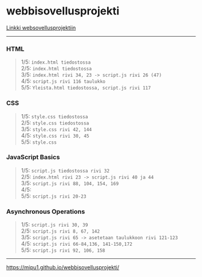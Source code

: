 # webbisovellusprojekti
 
[Linkki websovellusprojektiin](https://mipu1.github.io/webbisovellusprojekti/)
***
### HTML
> 1/5: `index.html tiedostossa`  
> 2/5: `index.html tiedostossa`  
> 3/5: `index.html rivi 34, 23 -> script.js rivi 26 (47)`  
> 4/5: `script.js rivi 116 taulukko`  
> 5/5: `Yleista.html tiedostossa, script.js rivi 117`  

### CSS
> 1/5: `style.css tiedostossa`  
> 2/5: `style.css tiedostossa`  
> 3/5: `style.css rivi 42, 144`  
> 4/5: `style.css rivi 30, 45`  
> 5/5: `style.css`  

### JavaScript Basics
> 1/5: `script.js tiedostossa rivi 32`  
> 2/5: `index.html rivi 23 -> script.js rivi 40 ja 44`     
> 3/5: `script.js rivi 88, 104, 154, 169`  
> 4/5:  
> 5/5:  `script.js rivi 20-23`  


### Asynchronous Operations
> 1/5:  `script.js rivi 30, 39`  
> 2/5:  `script.js rivi 8, 67, 142`   
> 3/5:  `script.js rivi 65 -> asetetaan taulukkoon rivi 121-123`  
> 4/5:  `script.js rivi 66-84,136, 141-150,172`  
> 5/5:  `script.js rivi 92, 106, 158`  

***

https://mipu1.github.io/webbisovellusprojekti/